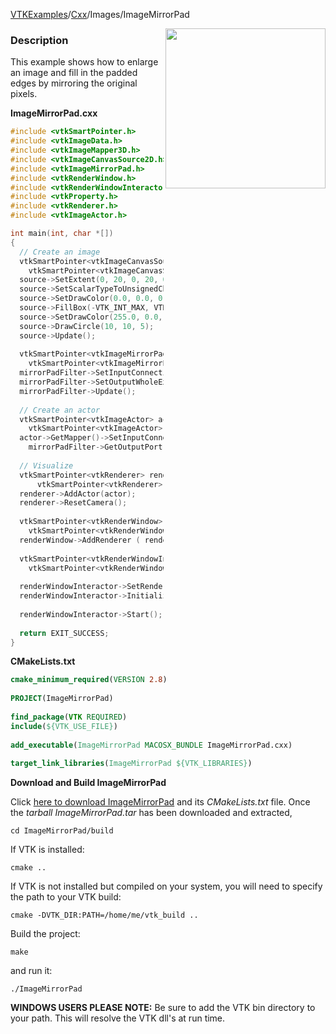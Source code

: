 [VTKExamples](/home/)/[Cxx](/Cxx)/Images/ImageMirrorPad

<img align="right" src="https://github.com/lorensen/VTKExamples/blob/gh-pages/Testing/Baseline/Images/TestImageMirrorPad.png?raw=true" width="256" />

### Description
This example shows how to enlarge an image and fill in the padded edges by mirroring the original pixels.

**ImageMirrorPad.cxx**
```c++
#include <vtkSmartPointer.h>
#include <vtkImageData.h>
#include <vtkImageMapper3D.h>
#include <vtkImageCanvasSource2D.h>
#include <vtkImageMirrorPad.h>
#include <vtkRenderWindow.h>
#include <vtkRenderWindowInteractor.h>
#include <vtkProperty.h>
#include <vtkRenderer.h>
#include <vtkImageActor.h>

int main(int, char *[])
{
  // Create an image
  vtkSmartPointer<vtkImageCanvasSource2D> source = 
    vtkSmartPointer<vtkImageCanvasSource2D>::New();
  source->SetExtent(0, 20, 0, 20, 0, 0);
  source->SetScalarTypeToUnsignedChar();
  source->SetDrawColor(0.0, 0.0, 0.0, 1.0);
  source->FillBox(-VTK_INT_MAX, VTK_INT_MAX, -VTK_INT_MAX, VTK_INT_MAX);
  source->SetDrawColor(255.0, 0.0, 0.0, 0.5);
  source->DrawCircle(10, 10, 5);
  source->Update();
  
  vtkSmartPointer<vtkImageMirrorPad> mirrorPadFilter = 
    vtkSmartPointer<vtkImageMirrorPad>::New();
  mirrorPadFilter->SetInputConnection(source->GetOutputPort());
  mirrorPadFilter->SetOutputWholeExtent(-10, 30, -10, 30, 0, 0);
  mirrorPadFilter->Update();
  
  // Create an actor
  vtkSmartPointer<vtkImageActor> actor = 
    vtkSmartPointer<vtkImageActor>::New();
  actor->GetMapper()->SetInputConnection(
    mirrorPadFilter->GetOutputPort());
 
  // Visualize
  vtkSmartPointer<vtkRenderer> renderer = 
      vtkSmartPointer<vtkRenderer>::New();
  renderer->AddActor(actor);
  renderer->ResetCamera();
 
  vtkSmartPointer<vtkRenderWindow> renderWindow = 
    vtkSmartPointer<vtkRenderWindow>::New();
  renderWindow->AddRenderer ( renderer );
 
  vtkSmartPointer<vtkRenderWindowInteractor> renderWindowInteractor = 
    vtkSmartPointer<vtkRenderWindowInteractor>::New();
 
  renderWindowInteractor->SetRenderWindow ( renderWindow );
  renderWindowInteractor->Initialize();
 
  renderWindowInteractor->Start();
  
  return EXIT_SUCCESS;
}
```
**CMakeLists.txt**
```cmake
cmake_minimum_required(VERSION 2.8)
 
PROJECT(ImageMirrorPad)
 
find_package(VTK REQUIRED)
include(${VTK_USE_FILE})
 
add_executable(ImageMirrorPad MACOSX_BUNDLE ImageMirrorPad.cxx)
 
target_link_libraries(ImageMirrorPad ${VTK_LIBRARIES})
```

**Download and Build ImageMirrorPad**

Click [here to download ImageMirrorPad](https://github.com/lorensen/VTKWikiExamplesTarballs/raw/master/ImageMirrorPad.tar) and its *CMakeLists.txt* file.
Once the *tarball ImageMirrorPad.tar* has been downloaded and extracted,
```
cd ImageMirrorPad/build 
```
If VTK is installed:
```
cmake ..
```
If VTK is not installed but compiled on your system, you will need to specify the path to your VTK build:
```
cmake -DVTK_DIR:PATH=/home/me/vtk_build ..
```
Build the project:
```
make
```
and run it:
```
./ImageMirrorPad
```
**WINDOWS USERS PLEASE NOTE:** Be sure to add the VTK bin directory to your path. This will resolve the VTK dll's at run time.

